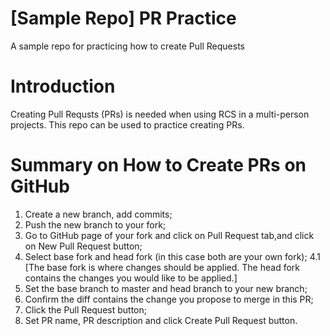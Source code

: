 # [Sample Repo] PR Practice
A sample repo for practicing how to create Pull Requests


# Introduction
Creating Pull Requsts (PRs) is needed when using RCS in a multi-person projects. This repo can be used to practice creating PRs.

# Summary on How to Create PRs on GitHub
1. Create a new branch, add commits;
2. Push the new branch to your fork;
3. Go to GitHub page of your fork and click on Pull Request tab,and click on New Pull Request button;
4. Select base fork and head fork (in this case both are your own fork);
4.1 [The base fork is where changes should be applied. The head fork contains the changes you would like to be applied.]
5. Set the base branch to master and head branch to your new branch;
6. Confirm the diff contains the change you propose to merge in this PR;
7. Click the Pull Request button;
8. Set PR name, PR description and click Create Pull Request button.

